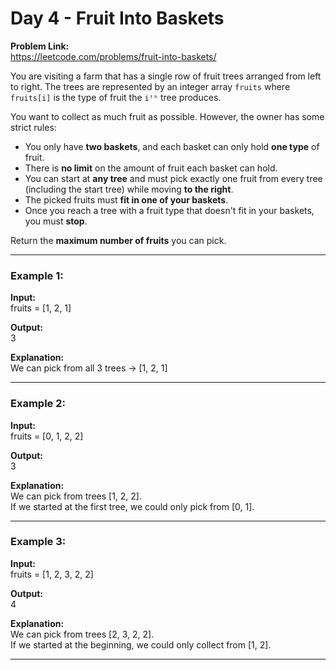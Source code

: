 # Day 4 - Fruit Into Baskets

**Problem Link:**  
https://leetcode.com/problems/fruit-into-baskets/

You are visiting a farm that has a single row of fruit trees arranged from left to right. The trees are represented by an integer array `fruits` where `fruits[i]` is the type of fruit the `iᵗʰ` tree produces.

You want to collect as much fruit as possible. However, the owner has some strict rules:

- You only have **two baskets**, and each basket can only hold **one type** of fruit.
- There is **no limit** on the amount of fruit each basket can hold.
- You can start at **any tree** and must pick exactly one fruit from every tree (including the start tree) while moving **to the right**.
- The picked fruits must **fit in one of your baskets**.
- Once you reach a tree with a fruit type that doesn't fit in your baskets, you must **stop**.

Return the **maximum number of fruits** you can pick.

---

### Example 1:

**Input:**  
fruits = [1, 2, 1]  

**Output:**  
3

**Explanation:**  
We can pick from all 3 trees → [1, 2, 1]

---

### Example 2:

**Input:**  
fruits = [0, 1, 2, 2]  

**Output:**  
3

**Explanation:**  
We can pick from trees [1, 2, 2].  
If we started at the first tree, we could only pick from [0, 1].

---

### Example 3:

**Input:**  
fruits = [1, 2, 3, 2, 2]  

**Output:**  
4

**Explanation:**  
We can pick from trees [2, 3, 2, 2].  
If we started at the beginning, we could only collect from [1, 2].

---

